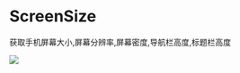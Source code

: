 # ScreenSize
获取手机屏幕大小,屏幕分辨率,屏幕密度,导航栏高度,标题栏高度

[![](https://jitpack.io/v/li-mengdong/ScreenSize.svg)](https://jitpack.io/#li-mengdong/ScreenSize)
